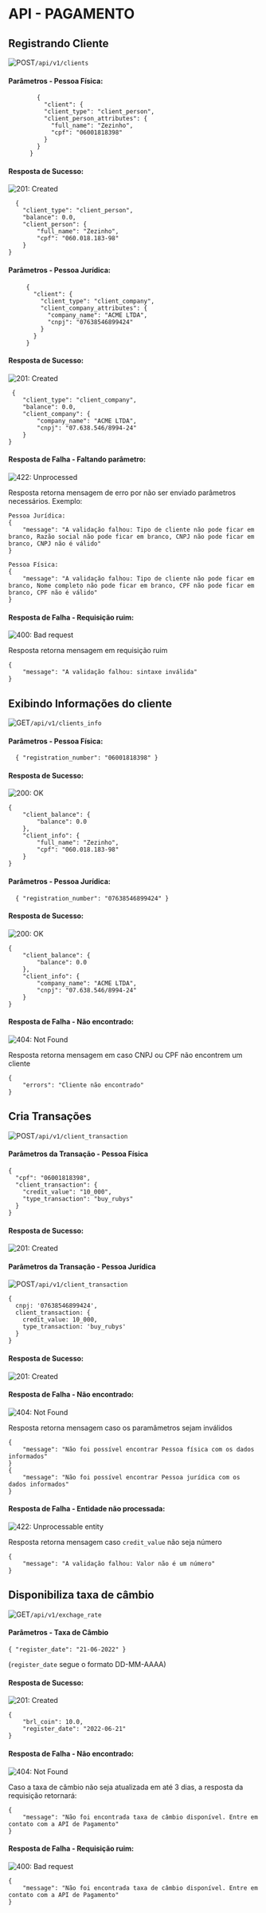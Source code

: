 # API - PAGAMENTO

## Registrando Cliente
![POST](https://img.shields.io/badge/-POST-blue "POST")`/api/v1/clients`

#### Parâmetros - Pessoa Física:
```
        {
          "client": {
          "client_type": "client_person",
          "client_person_attributes": {
            "full_name": "Zezinho",
            "cpf": "06001818398"
          }
        }
      }
```
####  Resposta de Sucesso:
![201: Created](https://img.shields.io/badge/Code:%20201-CREATED-green "201: Created")  
```
  {
    "client_type": "client_person",
    "balance": 0.0,
    "client_person": {
        "full_name": "Zezinho",
        "cpf": "060.018.183-98"
    }
}
 ```
 
 #### Parâmetros - Pessoa Jurídica:
 
 ```
      {
        "client": {
          "client_type": "client_company",
          "client_company_attributes": {
            "company_name": "ACME LTDA",
            "cnpj": "07638546899424"
          }
        }
      }
 ```
 
 ####  Resposta de Sucesso:
![201: Created](https://img.shields.io/badge/Code:%20201-CREATED-green "201: Created")  
```
 {
    "client_type": "client_company",
    "balance": 0.0,
    "client_company": {
        "company_name": "ACME LTDA",
        "cnpj": "07.638.546/8994-24"
    }
}
 ```
 
#### Resposta de Falha - Faltando parâmetro:
![422: Unprocessed ](https://img.shields.io/badge/code%3A%20422-%20UNPROCESSABLE%20ENTITY-red)

Resposta retorna mensagem de erro por não ser enviado parâmetros necessários. Exemplo:
``` 
Pessoa Jurídica:
{
    "message": "A validação falhou: Tipo de cliente não pode ficar em branco, Razão social não pode ficar em branco, CNPJ não pode ficar em branco, CNPJ não é válido"
}

Pessoa Física:
{
    "message": "A validação falhou: Tipo de cliente não pode ficar em branco, Nome completo não pode ficar em branco, CPF não pode ficar em branco, CPF não é válido"
}
```

#### Resposta de Falha - Requisição ruim:
![400: Bad request ](https://img.shields.io/badge/code%3A%20400-BAD%20REQUEST-red)

Resposta retorna mensagem em requisição ruim
``` 
{
    "message": "A validação falhou: sintaxe inválida"
}
```

## Exibindo Informações do cliente
![GET](https://img.shields.io/badge/-GET-blue)`/api/v1/clients_info`

#### Parâmetros - Pessoa Física:
```
  { "registration_number": "06001818398" }
```
####  Resposta de Sucesso:
![200: OK](https://img.shields.io/badge/code%3A%20200-OK-green)  
```
{
    "client_balance": {
        "balance": 0.0
    },
    "client_info": {
        "full_name": "Zezinho",
        "cpf": "060.018.183-98"
    }
}

 ```

#### Parâmetros - Pessoa Jurídica:
```
  { "registration_number": "07638546899424" }
```

####  Resposta de Sucesso:
![200: OK](https://img.shields.io/badge/code%3A%20200-OK-green)  
```
{
    "client_balance": {
        "balance": 0.0
    },
    "client_info": {
        "company_name": "ACME LTDA",
        "cnpj": "07.638.546/8994-24"
    }
}
 ```
 
 #### Resposta de Falha - Não encontrado:
![404: Not Found ](https://img.shields.io/badge/code%3A%20404-NOT%20FOUND-red)

Resposta retorna mensagem em caso CNPJ ou CPF não encontrem um cliente
``` 
{
    "errors": "Cliente não encontrado"
}
```

## Cria Transações
![POST](https://img.shields.io/badge/-POST-blue "POST")`/api/v1/client_transaction`

#### Parâmetros da Transação - Pessoa Física
```
{
  "cpf": "06001818398",
  "client_transaction": {
    "credit_value": "10_000",
    "type_transaction": "buy_rubys"
  }
}
```

####  Resposta de Sucesso:
![201: Created](https://img.shields.io/badge/Code:%20201-CREATED-green "201: Created") 


 #### Parâmetros da Transação - Pessoa Jurídica
![POST](https://img.shields.io/badge/-POST-blue "POST")`/api/v1/client_transaction` 
```
{
  cnpj: '07638546899424',
  client_transaction: {
    credit_value: 10_000,
    type_transaction: 'buy_rubys'
  }
}
```

####  Resposta de Sucesso:
![201: Created](https://img.shields.io/badge/Code:%20201-CREATED-green "201: Created")  


#### Resposta de Falha - Não encontrado:
![404: Not Found ](https://img.shields.io/badge/code%3A%20404-NOT%20FOUND-red)

Resposta retorna mensagem caso os paramâmetros sejam inválidos
``` 
{
    "message": "Não foi possível encontrar Pessoa física com os dados informados"
}
{
    "message": "Não foi possível encontrar Pessoa jurídica com os dados informados"
}
```
#### Resposta de Falha - Entidade não processada:
![422: Unprocessable entity ](https://img.shields.io/badge/HTTP%20422-UNPROCESSABLE%20ENTITY-red)

Resposta retorna mensagem caso `credit_value` não seja número

```
{
    "message": "A validação falhou: Valor não é um número"
}
```

## Disponibiliza taxa de câmbio
![GET](https://img.shields.io/badge/-GET-blue)`/api/v1/exchage_rate`


#### Parâmetros - Taxa de Câmbio
```
{ "register_date": "21-06-2022" }
```
(`register_date` segue o formato DD-MM-AAAA)


####  Resposta de Sucesso:
![201: Created](https://img.shields.io/badge/Code:%20201-CREATED-green "201: Created")  
```
{
    "brl_coin": 10.0,
    "register_date": "2022-06-21"
}
```

#### Resposta de Falha - Não encontrado:
![404: Not Found ](https://img.shields.io/badge/code%3A%20404-NOT%20FOUND-red)

Caso a taxa de câmbio não seja atualizada em até 3 dias, a resposta da requisição retornará:
```
{
    "message": "Não foi encontrada taxa de câmbio disponível. Entre em contato com a API de Pagamento"
}
```


#### Resposta de Falha - Requisição ruim:
![400: Bad request](https://img.shields.io/badge/HTTP%20400-BAD%20REQUEST-red)


```
{
    "message": "Não foi encontrada taxa de câmbio disponível. Entre em contato com a API de Pagamento"
}
```